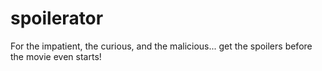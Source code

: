 # spoilerator
For the impatient, the curious, and the malicious... get the spoilers before the movie even starts!

